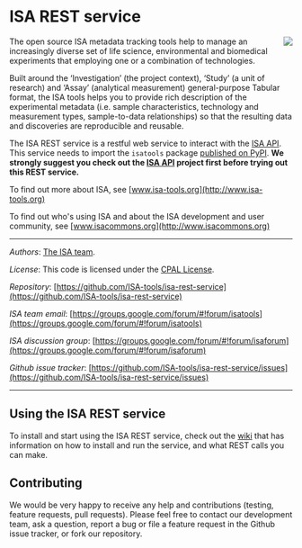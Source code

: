 ISA REST service
================
<img align="right" src="http://www.isa-tools.org/wp-content/themes/isatools-wp-theme/img/footer_logo.svg">
The open source ISA metadata tracking tools help to manage an increasingly diverse set of life science, environmental and biomedical experiments that employing one or a combination of technologies.

Built around the ‘Investigation’ (the project context), ‘Study’ (a unit of research) and ‘Assay’ (analytical measurement) general-purpose Tabular format, the ISA tools helps you to provide rich description of the experimental metadata (i.e. sample characteristics, technology and measurement types, sample-to-data relationships) so that the resulting data and discoveries are reproducible and reusable.

The ISA REST service is a restful web service to interact with the [ISA API](https://github.com/ISA-tools/isa-api). This service needs to import the `isatools` package [published on PyPI](https://pypi.python.org/pypi/isatools/). **We strongly suggest you check out the [ISA API](https://github.com/ISA-tools/isa-api) project first before trying out this REST service.** 

To find out more about ISA, see [www.isa-tools.org](http://www.isa-tools.org)

To find out who's using ISA and about the ISA development and user community, see [www.isacommons.org](http://www.isacommons.org)

----
*Authors*: [The ISA team](http://www.isa-tools.org/team/).

*License*: This code is licensed under the [CPAL License](https://raw.githubusercontent.com/ISA-tools/isa-api/master/LICENSE.txt).

*Repository*:   [https://github.com/ISA-tools/isa-rest-service](https://github.com/ISA-tools/isa-rest-service)

*ISA team email*: [https://groups.google.com/forum/#!forum/isatools](https://groups.google.com/forum/#!forum/isatools)

*ISA discussion group*: [https://groups.google.com/forum/#!forum/isaforum](https://groups.google.com/forum/#!forum/isaforum)

*Github issue tracker*: [https://github.com/ISA-tools/isa-rest-service/issues](https://github.com/ISA-tools/isa-rest-service/issues)

----
Using the ISA REST service
--------------------------
To install and start using the ISA REST service, check out the [wiki](https://github.com/ISA-tools/isa-rest-service/wiki) that has information on how to install and run the service, and what REST calls you can make.

Contributing
------------
We would be very happy to receive any help and contributions (testing, feature requests, pull requests). Please feel free to contact our development team, ask a question, report a bug or file a feature request in the Github issue tracker, or fork our repository.
